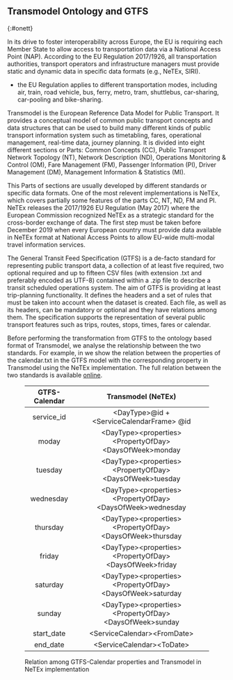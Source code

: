 ## Transmodel Ontology and GTFS
{:#onett}

In its drive to foster interoperability across Europe, the EU is requiring each Member State to allow access to transportation data via a National Access Point (NAP). According to the EU Regulation 2017/1926, all transportation authorities, transport operators and infrastructure managers must provide static and dynamic data in specific data formats (e.g., NeTEx, SIRI).
- the EU Regulation applies to different transportation modes, including air, train, road vehicle, bus, ferry, metro, tram, shuttlebus, car-sharing, car-pooling and bike-sharing.

Transmodel is the European Reference Data Model for Public Transport. It provides a conceptual model of common public transport concepts and data structures that can be used to build many different kinds of public transport information system such as timetabling, fares, operational management, real-time data, journey planning. It is divided into eight different sections or  Parts: Common Concepts (CC), Public Transport Network Topology (NT), Network Description (ND), Operations Monitoring & Control (OM), Fare Management (FM), Passenger Information (PI), Driver Management (DM), Management Information & Statistics (MI). 

This Parts of sections are usually developed by different standards or specific data formats. One of the most relevent implementations is NeTEx, which covers partially some features of the parts CC, NT, ND, FM and PI. NeTEx releases the 2017/1926 EU Regulation (May 2017) where the European Commission recognized NeTEx as a strategic standard for the cross-border exchange of data. The first step must be taken before December 2019 when every European country must provide data available in NeTEx format at National Access Points to allow  EU-wide multi-modal travel information services.

The General Transit Feed Specification (GTFS) is a de-facto standard for representing public transport data, a collection of at least five required, two optional required and up to fifteen CSV files (with extension .txt and preferably encoded as UTF-8) contained within a .zip file to describe a transit scheduled operations system. The aim of GTFS is providing at least trip-planning functionality.  It defines the headers and a set of rules that must be taken into account when the dataset is created. Each file, as well as its headers, can be mandatory or optional and they have relations among them. The specification supports the representation of several public transport features such as trips, routes, stops, times, fares or calendar.

Before performing the transformation from GTFS to the ontology based format of Transmodel, we analyse the relationship between the two standards. For example, in [](#comparison) we show the relation between the properties of the calendar.txt in the GTFS model with the corresponding property in Transmodel using the NeTEx implementation. The full relation between the two standards is available [online](https://github.com/osoc-es/onett-paper/tree/master/Gtfs2Transmodel).

<figure id="comparison" class="table" markdown="1">

| GTFS-Calendar      | Transmodel (NeTEx) |
| :-------------: |:-------------:|
| service_id      | \<DayType>@id + \<ServiceCalendarFrame> @id |
| moday      | \<DayType>\<properties>\<PropertyOfDay>\<DaysOfWeek>monday |
| tuesday | \<DayType>\<properties>\<PropertyOfDay>\<DaysOfWeek>tuesday      |
| wednesday | \<DayType>\<properties>\<PropertyOfDay>\<DaysOfWeek>wednesday    |
| thursday | \<DayType>\<properties>\<PropertyOfDay>\<DaysOfWeek>thursday     |
| friday | \<DayType>\<properties>\<PropertyOfDay>\<DaysOfWeek>friday      |
| saturday | \<DayType>\<properties>\<PropertyOfDay>\<DaysOfWeek>saturday     |
| sunday | \<DayType>\<properties>\<PropertyOfDay>\<DaysOfWeek>sunday      |
| start_date | \<ServiceCalendar>\<FromDate>      |
| end_date | \<ServiceCalendar>\<ToDate>      |
	
<figcaption markdown="block">
Relation among GTFS-Calendar properties and Transmodel in NeTEx implementation
</figcaption>
</figure>

